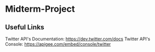 Midterm-Project
===============
Useful Links
------------
Twitter API's Documentation: https://dev.twitter.com/docs
Twitter API's Console: https://apigee.com/embed/console/twitter
